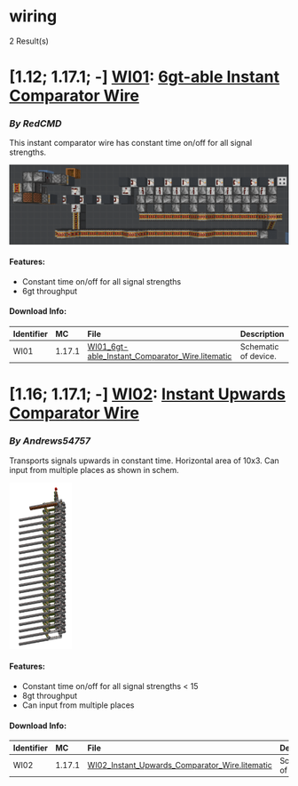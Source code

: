 # wiring
2 Result(s)

# [1.12; 1.17.1; -] [WI01](WI01%206gt-able%20Instant%20Comparator%20Wire): [6gt-able Instant Comparator Wire](WI01%206gt-able%20Instant%20Comparator%20Wire/WI01_6gt-able_Instant_Comparator_Wire.pdf)
### *By RedCMD*

This instant comparator wire has constant time on/off for all signal strengths.

<img src="WI01%206gt-able%20Instant%20Comparator%20Wire/redcmd.png?raw=1" style="max-height: 300px">

#### Features:
- Constant time on/off for all signal strengths
- 6gt throughput

#### Download Info:
|Identifier   | MC       | File                                                                                                                                                     | Description           |
|------------ |:-------- |:-------------------------------------------------------------------------------------------------------------------------------------------------------- |:----------------------|
|WI01         | 1.17.1   | [WI01_6gt-able_Instant_Comparator_Wire.litematic](WI01%206gt-able%20Instant%20Comparator%20Wire/WI01_6gt-able_Instant_Comparator_Wire.litematic?raw=1)   | Schematic of device.  |



# [1.16; 1.17.1; -] [WI02](WI02%20Instant%20Upwards%20Comparator%20Wire): [Instant Upwards Comparator Wire](WI02%20Instant%20Upwards%20Comparator%20Wire/WI02_Instant_Upwards_Comparator_Wire.pdf)
### *By Andrews54757*

Transports signals upwards in constant time. Horizontal area of 10x3. Can input from multiple places as shown in schem.

<img src="WI02%20Instant%20Upwards%20Comparator%20Wire/area_render_3_copy.png?raw=1" style="max-height: 300px">

#### Features:
- Constant time on/off for all signal strengths < 15
- 8gt throughput
- Can input from multiple places

#### Download Info:
|Identifier   | MC       | File                                                                                                                                                  | Description           |
|------------ |:-------- |:----------------------------------------------------------------------------------------------------------------------------------------------------- |:----------------------|
|WI02         | 1.17.1   | [WI02_Instant_Upwards_Comparator_Wire.litematic](WI02%20Instant%20Upwards%20Comparator%20Wire/WI02_Instant_Upwards_Comparator_Wire.litematic?raw=1)   | Schematic of device.  |
